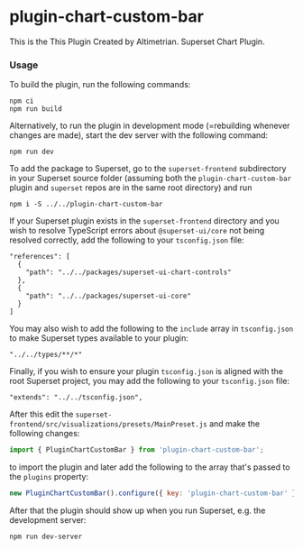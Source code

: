 # plugin-chart-custom-bar

This is the This Plugin Created by Altimetrian. Superset Chart Plugin.

### Usage

To build the plugin, run the following commands:

```
npm ci
npm run build
```

Alternatively, to run the plugin in development mode (=rebuilding whenever changes are made), start the dev server with the following command:

```
npm run dev
```

To add the package to Superset, go to the `superset-frontend` subdirectory in your Superset source folder (assuming both the `plugin-chart-custom-bar` plugin and `superset` repos are in the same root directory) and run
```
npm i -S ../../plugin-chart-custom-bar
```

If your Superset plugin exists in the `superset-frontend` directory and you wish to resolve TypeScript errors about `@superset-ui/core` not being resolved correctly, add the following to your `tsconfig.json` file:

```
"references": [
  {
    "path": "../../packages/superset-ui-chart-controls"
  },
  {
    "path": "../../packages/superset-ui-core"
  }
]
```

You may also wish to add the following to the `include` array in `tsconfig.json` to make Superset types available to your plugin:

```
"../../types/**/*"
```

Finally, if you wish to ensure your plugin `tsconfig.json` is aligned with the root Superset project, you may add the following to your `tsconfig.json` file:

```
"extends": "../../tsconfig.json",
```

After this edit the `superset-frontend/src/visualizations/presets/MainPreset.js` and make the following changes:

```js
import { PluginChartCustomBar } from 'plugin-chart-custom-bar';
```

to import the plugin and later add the following to the array that's passed to the `plugins` property:
```js
new PluginChartCustomBar().configure({ key: 'plugin-chart-custom-bar' }),
```

After that the plugin should show up when you run Superset, e.g. the development server:

```
npm run dev-server
```
